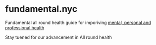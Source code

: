 # fundamental.nyc

Fundamental all round health guide for imporiving [mental, personal and professional health](https://www.fundamental.nyc)

Stay tuened for our advancement in All round health
